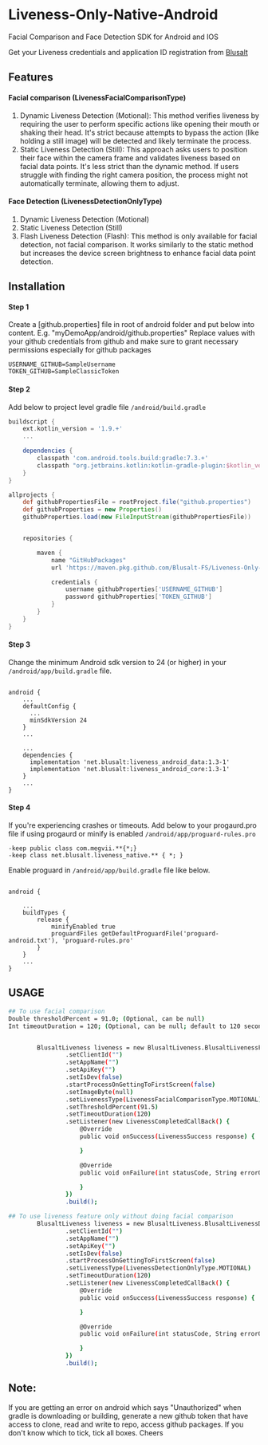 # Liveness-Only-Native-Android

Facial Comparison and Face Detection SDK for Android and IOS

Get your Liveness credentials and application ID registration from [Blusalt](https://blusalt.net/)

## Features

#### Facial comparison (LivenessFacialComparisonType)
1. Dynamic Liveness Detection (Motional):
   This method verifies liveness by requiring the user to perform specific actions like opening their mouth or shaking their head.
   It's strict because attempts to bypass the action (like holding a still image) will be detected and likely terminate the process.
2. Static Liveness Detection (Still):
   This approach asks users to position their face within the camera frame and validates liveness based on facial data points.
   It's less strict than the dynamic method. If users struggle with finding the right camera position, the process might not automatically terminate, allowing them to adjust.

#### Face Detection (LivenessDetectionOnlyType)
1. Dynamic Liveness Detection (Motional)
2. Static Liveness Detection (Still)
3. Flash Liveness Detection (Flash):
   This method is only available for facial detection, not facial comparison.
   It works similarly to the static method but increases the device screen brightness to enhance facial data point detection.

   
## Installation

#### Step 1

Create a [github.properties] file in root of android folder and put below into content. E.g. "myDemoApp/android/github.properties"
Replace values with your github credentials from github and make sure to grant necessary permissions especially for github packages

```
USERNAME_GITHUB=SampleUsername
TOKEN_GITHUB=SampleClassicToken
```

#### Step 2

Add below to project level gradle file `/android/build.gradle`

```gradle
buildscript {
    ext.kotlin_version = '1.9.+'
    ...

    dependencies {
        classpath 'com.android.tools.build:gradle:7.3.+'
        classpath "org.jetbrains.kotlin:kotlin-gradle-plugin:$kotlin_version"
    }
}

allprojects {
    def githubPropertiesFile = rootProject.file("github.properties")
    def githubProperties = new Properties()
    githubProperties.load(new FileInputStream(githubPropertiesFile))


    repositories {

        maven {
            name "GitHubPackages"
            url 'https://maven.pkg.github.com/Blusalt-FS/Liveness-Only-Android-Package'

            credentials {
                username githubProperties['USERNAME_GITHUB']
                password githubProperties['TOKEN_GITHUB']
            }
        }
    }
}
```

#### Step 3

Change the minimum Android sdk version to 24 (or higher) in your `/android/app/build.gradle` file.

```

android {
    ...
    defaultConfig {
      ...
      minSdkVersion 24
    }
    ...
    
    ...
    dependencies {
      implementation 'net.blusalt:liveness_android_data:1.3-1'
      implementation 'net.blusalt:liveness_android_core:1.3-1'
    }
    ...
}
```

#### Step 4

If you're experiencing crashes or timeouts.
Add below to your progaurd.pro file if using progaurd or minify is enabled  `/android/app/proguard-rules.pro`

```proguard
-keep public class com.megvii.**{*;}
-keep class net.blusalt.liveness_native.** { *; }
```

Enable proguard in `/android/app/build.gradle` file like below.

```

android {
    
    ...
    buildTypes {
        release {
            minifyEnabled true
            proguardFiles getDefaultProguardFile('proguard-android.txt'), 'proguard-rules.pro'
        }
    }
    ...
}
```

## USAGE

```sh
## To use facial comparison
Double thresholdPercent = 91.0; (Optional, can be null)
Int timeoutDuration = 120; (Optional, can be null; default to 120 second)


        BlusaltLiveness liveness = new BlusaltLiveness.BlusaltLivenessFacialComparisonBuilder(this)
                .setClientId("")
                .setAppName("")
                .setApiKey("")
                .setIsDev(false)
                .startProcessOnGettingToFirstScreen(false)
                .setImageByte(null)
                .setLivenessType(LivenessFacialComparisonType.MOTIONAL)
                .setThresholdPercent(91.5)
                .setTimeoutDuration(120)
                .setListener(new LivenessCompletedCallBack() {
                    @Override
                    public void onSuccess(LivenessSuccess response) {

                    }

                    @Override
                    public void onFailure(int statusCode, String errorObject) {

                    }
                })
                .build();

## To use liveness feature only without doing facial comparison
        BlusaltLiveness liveness = new BlusaltLiveness.BlusaltLivenessDetectionOnlyBuilder(this)
                .setClientId("")
                .setAppName("")
                .setApiKey("")
                .setIsDev(false)
                .startProcessOnGettingToFirstScreen(false)
                .setLivenessType(LivenessDetectionOnlyType.MOTIONAL)
                .setTimeoutDuration(120)
                .setListener(new LivenessCompletedCallBack() {
                    @Override
                    public void onSuccess(LivenessSuccess response) {

                    }

                    @Override
                    public void onFailure(int statusCode, String errorObject) {

                    }
                })
                .build();
```

## Note:

If you are getting an error on android which says "Unauthorized" when gradle is downloading or
building, generate a new
github token that have access to clone, read and write to repo, access github packages. If you don't
know which to tick, tick all boxes. Cheers
